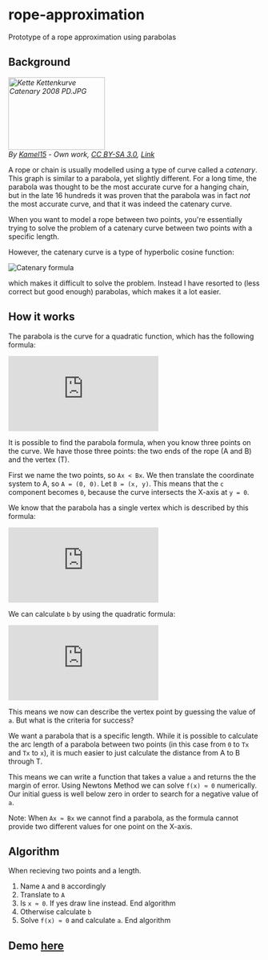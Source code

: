 # rope-approximation
Prototype of a rope approximation using parabolas

## Background

<p><i><a href="https://commons.wikimedia.org/wiki/File:Kette_Kettenkurve_Catenary_2008_PD.JPG#/media/File:Kette_Kettenkurve_Catenary_2008_PD.JPG"><img src="https://upload.wikimedia.org/wikipedia/commons/0/04/Kette_Kettenkurve_Catenary_2008_PD.JPG" alt="Kette Kettenkurve Catenary 2008 PD.JPG" height="145" width="193"></a><br>By <a href="//commons.wikimedia.org/w/index.php?title=User:Kamel15&amp;action=edit&amp;redlink=1" class="new" title="User:Kamel15 (page does not exist)">Kamel15</a> - <span class="int-own-work" lang="en">Own work</span>, <a href="https://creativecommons.org/licenses/by-sa/3.0" title="Creative Commons Attribution-Share Alike 3.0">CC BY-SA 3.0</a>, <a href="https://commons.wikimedia.org/w/index.php?curid=5609313">Link</a></i></p>

A rope or chain is usually modelled using a type of curve called a *catenary*. This graph is similar to a parabola, yet slightly different.
For a long time, the parabola was thought to be the most accurate curve for a hanging chain, but in the late 16 hundreds it was proven that the parabola was in fact *not* the most accurate curve, and that it was indeed the catenary curve.

When you want to model a rope between two points, you're essentially trying to solve the problem of a catenary curve between two points with a specific length.

However, the catenary curve is a type of hyperbolic cosine function:

![Catenary formula](https://wikimedia.org/api/rest_v1/media/math/render/svg/1e2d387d79e500a90035448068febb17e69d8e5c)

which makes it difficult to solve the problem. Instead I have resorted to (less correct but good enough) parabolas, which makes it a lot easier.

## How it works

The parabola is the curve for a quadratic function, which has the following formula:

![Quadratic formula](https://latex.codecogs.com/gif.latex?y%3Dax%5E2%20&plus;%20bx%20&plus;%20c)

It is possible to find the parabola formula, when you know three points on the curve. We have those three points: the two ends of the rope (A and B) and the vertex (T).

First we name the two points, so `Ax < Bx`. We then translate the coordinate system to A, so `A = (0, 0)`. Let `B = (x, y)`. This means that the `c` component becomes `0`, because the curve intersects the X-axis at `y = 0`.

We know that the parabola has a single vertex which is described by this formula:

![Vertex formula](https://latex.codecogs.com/gif.latex?T%3D%5Cleft%20%28%20%5Cfrac%7B-b%7D%7B2a%7D%2C%20%5Cfrac%20%7B-b%5E2&plus;4ac%7D%7B4a%7D%20%5Cright%20%29%20%3D%5Cleft%20%28%20%5Cfrac%20%7B-b%7D%7B2a%7D%2C%20%5Cfrac%20%7B-b%5E2%7D%7B4a%7D%20%5Cright%20%29)

We can calculate `b` by using the quadratic formula:

![the b component](https://latex.codecogs.com/gif.latex?y%3Dax%5E2&plus;bx%20%5CLeftrightarrow%20b%3D%5Cfrac%20%7By%7D%7Bx%7D-ax)

This means we now can describe the vertex point by guessing the value of `a`. But what is the criteria for success?

We want a parabola that is a specific length. While it is possible to calculate the arc length of a parabola between two points (in this case from `0` to `Tx` and `Tx` to `x`), it is much easier to just calculate the distance from A to B through T.

This means we can write a function that takes a value `a` and returns the the margin of error. Using Newtons Method we can solve `f(x) ≈ 0` numerically. Our initial guess is well below zero in order to search for a negative value of `a`.

Note: When `Ax ≈ Bx` we cannot find a parabola, as the formula cannot provide two different values for one point on the X-axis.

## Algorithm

When recieving two points and a length.

1. Name `A` and `B` accordingly
2. Translate to `A`
3. Is `x ≈ 0`. If yes draw line instead. End algorithm
4. Otherwise calculate `b`
5. Solve `f(x) ≈ 0` and calculate `a`. End algorithm

## Demo [here](https://gustavgb.github.io/rope-approximation)
